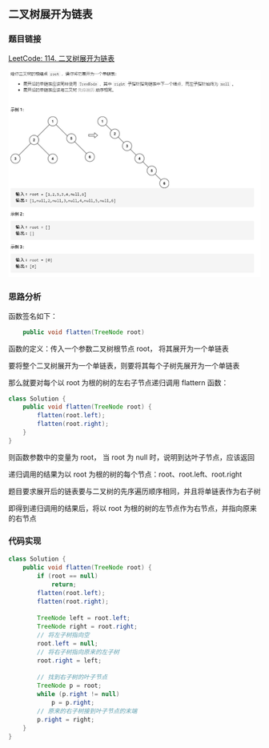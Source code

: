 ## 二叉树展开为链表

### 题目链接

[LeetCode: 114. 二叉树展开为链表](https://leetcode-cn.com/problems/flatten-binary-tree-to-linked-list/)

![示意图](../pics/二叉树展开为链表.png)

### 思路分析

函数签名如下：

```java
    public void flatten(TreeNode root)
```
函数的定义：传入一个参数二叉树根节点 root， 将其展开为一个单链表

要将整个二叉树展开为一个单链表，则要将其每个子树先展开为一个单链表

那么就要对每个以 root 为根的树的左右子节点递归调用 flattern 函数：

```java
class Solution {
    public void flatten(TreeNode root) {
        flatten(root.left);
        flatten(root.right);
    }
}
```
则函数参数中的变量为 root， 当 root 为 null 时，说明到达叶子节点，应该返回

递归调用的结果为以 root 为根的树的每个节点：root、root.left、root.right

题目要求展开后的链表要与二叉树的先序遍历顺序相同，并且将单链表作为右子树

即得到递归调用的结果后，将以 root 为根的树的左节点作为右节点，并指向原来的右节点

### 代码实现

```java
class Solution {
    public void flatten(TreeNode root) {
        if (root == null)
            return;
        flatten(root.left);
        flatten(root.right);
        
        TreeNode left = root.left;
        TreeNode right = root.right;
        // 将左子树指向空
        root.left = null;
        // 将右子树指向原来的左子树
        root.right = left;
        
        // 找到右子树的叶子节点
        TreeNode p = root;
        while (p.right != null)
            p = p.right;
        // 原来的右子树接到叶子节点的末端
        p.right = right;
    }
}
```



